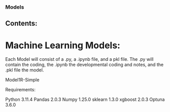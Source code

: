 ### Models

## Contents:

# Machine Learning Models:

Each Model will consist of a .py, a .ipynb file, and a pkl file.
The .py will contain the coding, the .ipynb the developmental coding and notes, and the .pkl file the model.

Model1R-Simple

Requirements: 

Python 3.11.4
Pandas 2.0.3
Numpy 1.25.0
sklearn 1.3.0
xgboost 2.0.3
Optuna 3.6.0




